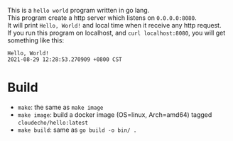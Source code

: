 This is a `hello world` program written in go lang. <br>
This program create a http server which listens on `0.0.0.0:8080`. <br> 
It will print `Hello, World!` and local time when it receive any http request. <br>
If you run this program on localhost, and `curl localhost:8080`, you will get something like this:

```
Hello, World!
2021-08-29 12:28:53.270909 +0800 CST
```

# Build

* `make`: the same as `make image`
* `make image`: build a docker image (OS=linux, Arch=amd64) tagged `cloudecho/hello:latest`
* `make build`: same as `go build -o bin/ .`
